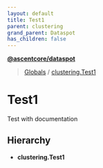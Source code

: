 ```yaml
---
layout: default
title: Test1
parent: clustering
grand_parent: Dataspot
has_children: false
---
```


**[@ascentcore/dataspot](../README.md)**

> [Globals](../globals.md) / [clustering.Test1](clustering_test1)

# Test1

Test with documentation

## Hierarchy

* **clustering.Test1**
